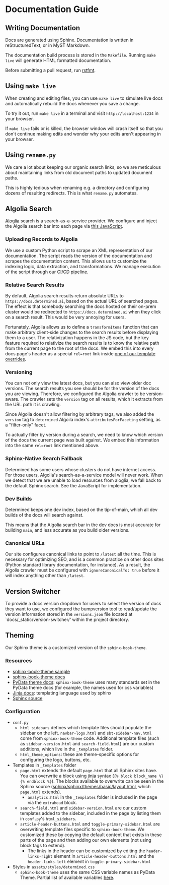 # Documentation Guide

## Writing Documentation

Docs are generated using Sphinx. Documentation is written in reStructuredText, or in MyST Markdown.

The documentation build process is stored in the `Makefile`. Running `make live` will generate HTML formatted documentation.

Before submitting a pull request, run [rstfmt](https://pypi.org/project/rstfmt/).

## Using `make live`

When creating and editing files, you can use `make live` to simulate live docs
and automatically rebuild the docs whenever you save a change.

To try it out, run `make live` in a terminal and visit `http://localhost:1234`
in your browser.

If `make live` fails or is killed, the browser window will crash itself so that
you don't continue making edits and wonder why your edits aren't appearing in
your browser.

## Using `rename.py`

We care a lot about keeping our organic search links, so we are meticulous
about maintaining links from old document paths to updated document paths.

This is highly tedious when renaming e.g. a directory and configuring dozens of
resulting redirects.  This is what `rename.py` automates.

## Algolia Search

[Aloglia](https://www.algolia.com) search is a search-as-a-service provider.
We configure and inject the Algolia search bar into each page via
[this JavaScript](assets/scripts/docsearch.sbt.js).

### Uploading Records to Algolia

We use a custom Python script to scrape an XML representation of our documentation.
The script reads the version of the documentation and scrapes the documentation content.
This allows us to customize the indexing logic, data extraction, and transformations.
We manage execution of the script through our CI/CD pipeline.

### Relative Search Results

By default, Algolia search results return absolute URLs to
`https://docs.determined.ai`, based on the actual URL of searched pages. The
effect is that somebody searching the docs hosted on their on-prem cluster
would be redirected to `https://docs.determined.ai` when they click on a search
result. This would be very annoying for users.

Fortunately, Algolia allows us to define a `transformItems` function that can
make arbitrary client-side changes to the search results before displaying them
to a user. The relativization happens in the JS code, but the key feature
required to relativize the search results is to know the relative path from the
current page to the root of the docs. We embed this into every docs page's
header as a special `rel=root` link inside
[one of our template overrides](_templates/page.html).

### Versioning

You can not only view the latest docs, but you can also view older doc
versions. The search results you see should be for the version of the docs you
are viewing. Therefore, we configured the Algolia crawler to be version-aware.
The crawler sets the `version` tag on all results, which it extracts from the
URL path it is crawling.

Since Algolia doesn't allow filtering by arbitrary tags, we also added the
`version` tag to `determined` Algoila index's `attributesForFaceting` setting,
as a "filter-only" facet.

To actually filter by version during a search, we need to know which version of
the docs the current page was built against. We embed this information into
the same `rel=root` link mentioned above.

### Sphinx-Native Search Fallback

Determined has some users whose clusters do not have internet access. For
those users, Algolia's search-as-a-service model will never work. When we
detect that we are unable to load resources from aloglia, we fall back to the
default Sphinx search. See the JavaScript for implementation.

### Dev Builds

Determined keeps one dev index, based on the tip-of-main, which all dev builds
of the docs will search against.

This means that the Algolia search bar in the dev docs is most accurate for
building `main`, and less accurate as you build older versions.

### Canonical URLs

Our site configures canonical links to point to `/latest` all the time. This is
necessary for optimizing SEO, and is a common practice on other docs sites
(Python standard library documentation, for instance). As a result, the Algolia
crawler must be configured with `ignoreCanonicalTo: true` before it will index
anything other than `/latest`.

## Version Switcher

To provide a docs version dropdown for users to select the version of docs they want to use, we configured the bumpversion tool to read/update the version information stored in the `versions.json` file located at `docs/_static/version-switcher/‘ within the project directory.

## Theming

Our Sphinx theme is a customized version of the `sphinx-book-theme`.

### Resources

- [sphinx-book-theme sample](https://sphinx-themes.org/sample-sites/sphinx-book-theme/)
- [sphinx-book-theme docs](https://sphinx-book-theme.readthedocs.io/en/latest/index.html)
- [PyData theme docs](https://pydata-sphinx-theme.readthedocs.io/en/latest/index.html): `sphinx-book-theme` uses many standards set in the PyData theme docs (for example, the names used for css variables)
- [Jinja docs](https://jinja.palletsprojects.com/en/3.0.x/templates/): templating language used by sphinx
- [Sphinx source](https://github.com/sphinx-doc/sphinx/tree/master/sphinx/themes/basic)

### Configuration

- `conf.py`
  - `html_sidebars` defines which template files should populate the sidebar on the left. `navbar-logo.html` and `sbt-sidebar-nav.html` come from `sphinx-book-theme` code. Additional template files (such as `sidebar-version.html` and `search-field.html`) are our custom additions, which live in the `_templates` folder.
  - `html_theme_options`: these are theme-specific options for configuring the logo, buttons, etc.
- Templates in `_templates` folder
  - `page.html` extends the default `page.html` that all Sphinx sites have. You can overwrite a block using jinja syntax (`{% block block_name %}` `{% endblock %}`). The blocks available to overwrite can be seen in the Sphinx source ([sphinx/sphinx/themes/basic/layout.html](https://github.com/sphinx-doc/sphinx/blob/master/sphinx/themes/basic/layout.html), which `page.html` extends).
    - `analytics.html` in the `_templates` folder is included in the page via the `extrahead` block.
  - `search-field.html` and `sidebar-version.html` are our custom templates added to the sidebar, included in the page by listing them in `conf.py`'s `html_sidebars`.
  - `article-header-buttons.html` and `toggle-primary-sidebar.html` are overwriting template files specific to `sphinx-book-theme`. We customized these by copying the default content that exists in these parts of the page and then adding our own elements (not using block tags to extend).
    - The links in the header can be customized by editing the `header-links-right` element in `article-header-buttons.html` and the `header-links-left` element in `toggle-primary-sidebar.html`
- Styles in `assets/styles/determined.css`
  - `sphinx-book-theme` uses the same CSS variable names as PyData Theme. Partial list of available variables [here](https://pydata-sphinx-theme.readthedocs.io/en/latest/user_guide/styling.html).
